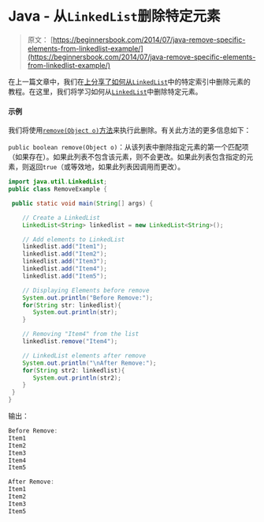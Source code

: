 # Java - 从`LinkedList`删除特定元素

> 原文： [https://beginnersbook.com/2014/07/java-remove-specific-elements-from-linkedlist-example/](https://beginnersbook.com/2014/07/java-remove-specific-elements-from-linkedlist-example/)

在上一篇文章中，我们在[上分享了如何从`LinkedList`](https://beginnersbook.com/2014/07/java-remove-element-from-a-specific-index-in-linkedlist-example/)中的特定索引中删除元素的教程。在这里，我们将学习如何从[`LinkedList`](https://beginnersbook.com/2013/12/linkedlist-in-java-with-example/)中删除特定元素。

#### 示例

我们将使用[`remove(Object o)`方法](https://docs.oracle.com/javase/7/docs/api/java/util/LinkedList.html#remove(java.lang.Object))来执行此删除。有关此方法的更多信息如下：

`public boolean remove(Object o)`：从该列表中删除指定元素的第一个匹配项（如果存在）。如果此列表不包含该元素，则不会更改。如果此列表包含指定的元素，则返回`true`（或等效地，如果此列表因调用而更改）。

```java
import java.util.LinkedList;
public class RemoveExample {

 public static void main(String[] args) {

    // Create a LinkedList
    LinkedList<String> linkedlist = new LinkedList<String>();

    // Add elements to LinkedList
    linkedlist.add("Item1");
    linkedlist.add("Item2");
    linkedlist.add("Item3");
    linkedlist.add("Item4");
    linkedlist.add("Item5");

    // Displaying Elements before remove
    System.out.println("Before Remove:");
    for(String str: linkedlist){
       System.out.println(str);
    }

    // Removing "Item4" from the list
    linkedlist.remove("Item4");

    // LinkedList elements after remove
    System.out.println("\nAfter Remove:");
    for(String str2: linkedlist){
       System.out.println(str2);
    }
 }
}
```

输出：

```java
Before Remove:
Item1
Item2
Item3
Item4
Item5

After Remove:
Item1
Item2
Item3
Item5
```